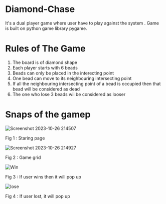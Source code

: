 # Diamond-Chase

It's a dual player game where user have to play against the system . Game is built on python game library pygame.

# Rules of The Game
1. The board is of diamond shape
2. Each player starts with 6 beads
3. Beads can only be placed in the interecting point
4. One bead can move to its neighbouring intersecting point
5. If all the neighbouring intersecting point of a bead is occupied then that bead will be considered as dead
6. The one who lose 3 beads wii be considered as looser


# Snaps of the gamep


![Screenshot 2023-10-26 214507](https://github.com/Raisul-Islam-Rony/Diamond-Chase/assets/70333440/3ea72ed3-0e4f-4121-bff1-38ccbb68f27e)

Fig 1 : Staring page 


![Screenshot 2023-10-26 214927](https://github.com/Raisul-Islam-Rony/Diamond-Chase/assets/70333440/2985766c-ebca-4d0b-8d24-f51f2640940b)


Fig 2 : Game grid


![Win](https://github.com/Raisul-Islam-Rony/Diamond-Chase/assets/70333440/a75da4d1-d3ea-4662-9743-a9ec64bf8716)



Fig 3 : If user wins then it will pop up


![lose](https://github.com/Raisul-Islam-Rony/Diamond-Chase/assets/70333440/4fdabe75-122c-49be-879a-1fd048d5e5af)


Fig 4 : If user lost, it will pop up



